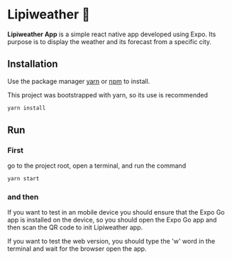 # Lipiweather 👋

**Lipiweather App** is a simple react native app developed using Expo. Its purpose is to display the weather and its forecast from a specific city.



## Installation

Use the package manager [yarn](https://pip.pypa.io/en/stable/) or [npm](#) to install.

This project was bootstrapped with yarn, so its use is recommended

```bash
yarn install
```

## Run

### First
go to the project root, open a terminal, and run the  command
```bash
yarn start
``` 
### and then

If you want to test in an mobile device you should ensure that the Expo Go app is installed on the device, so you should open the Expo Go app and then scan the QR code to init Lipiweather app.

If you want to test the web version, you should type the 'w' word in the terminal and wait for the browser open the app.
